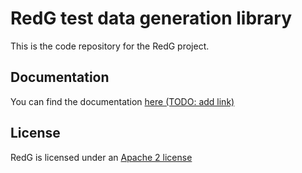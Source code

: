 # RedG test data generation library

This is the code repository for the RedG project.

## Documentation

You can find the documentation [here (TODO: add link)]()

## License

RedG is licensed under an [Apache 2 license](https://www.apache.org/licenses/LICENSE-2.0)